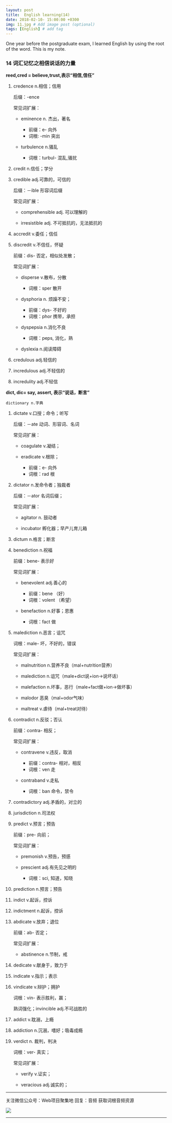 ```yaml
---
layout: post
title:  English learning(14)
date: 2018-02-10- 15:00:00 +0300
img: 11.jpg # Add image post (optional)
tags: [English] # add tag
---
```


One year before the postgraduate exam, I learned English by using the root of the word. This is my note.

###	14 词汇记忆之相信说话的力量

**reed,cred = believe,trust,表示“相信,信任”**

1. credence n.相信；信用

	后缀：-ence

	常见词扩展：

	- eminence n. 杰出，著名

		- 前缀：e- 向外
		- 词根: -min 突出

	- turbulence n.骚乱

		- 词根：turbul- 混乱,骚扰

2. credit n.信任；学分

3. credible adj.可靠的，可信的

	后缀：－ible 形容词后缀

	常见词扩展：

	- comprehensible adj. 可以理解的

	- irresistible adj. 不可抵抗的，无法抵抗的

4. accredit v.委任；信任

5. discredit v.不信任，怀疑

	前缀：dis- 否定，相似处发散；

	常见词扩展：

	- disperse v.散布，分散

		- 词根：sper  散开

	- dysphoria n. 烦躁不安；

		- 前缀：dys- 不好的
		- 词根：phor 携带，承担

	- dyspepsia n.消化不良

		-  词根：peps, 消化，熟

	- dyslexia n.阅读障碍

6. credulous adj.轻信的

7. incredulous adj.不轻信的

8. incredulity adj.不轻信

**dict, dic= say, assert, 表示“说话，断言”**

	dictionary n.字典

1. dictate v.口授；命令；听写

	后缀：－ate 动词、形容词、名词

	常见词扩展：

	- coagulate v.凝结；

	- eradicate v.根除；

		- 前缀：e- 向外
		- 词根：rad 根

2. dictator n.发命令者；独裁者

	后缀：－ator 名词后缀；

	常见词扩展：

	- agitator n. 鼓动者

	- incubator 孵化器；早产儿育儿箱

3. dictum n.格言；断言

4. benediction n.祝福

	前缀：bene- 表示好

	常见词扩展：

	- benevolent adj.善心的

		- 前缀：bene （好）
		- 词根：volent （希望）

	- benefaction n.好事；恩惠

		- 词根：fact 做

5. malediction n.恶言；诅咒

	词根：male- 坏，不好的，错误

	常见词扩展：

	- malnutrition n.营养不良（mal+nutrition营养）

	- malediction n.诅咒（male+dict说+ion→说坏话）

	- malefaction n.坏事，恶行（male+fact做+ion→做坏事）

	- malodor 恶臭（mal+odor气味）

	- maltreat v.虐待（mal+treat对待）

6. contradict n.反驳；否认

	前缀：contra- 相反；

	常见词扩展：

	- contravene v.违反，取消

		- 前缀：contra- 相对，相反
		- 词根：ven  走

	- contraband v.走私

		- 词根：ban 命令，禁令

7. contradictory adj.矛盾的，对立的

8. jurisdiction n.司法权

9. predict v.预言；预告

	前缀：pre- 向前；

	常见词扩展：

	- premonish v.预告，预感

	- prescient adj.有先见之明的

		- 词根：sci, 知道，知晓

10. prediction n.预言；预告

11. indict v.起诉，控诉

12. indictment n.起诉，控诉

13. abdicate v.放弃；退位

	前缀：ab- 否定；

	常见词扩展：

    - abstinence n.节制，戒

14. dedicate v.献身于，致力于

15. indicate v.指示；表示

16. vindicate v.辩护；拥护

	词根：vin- 表示胜利，赢；

	熟词强化；invincible adj.不可战胜的

17. addict v.耽溺，上瘾

18. addiction n.沉溺，嗜好；吸毒成瘾

19. verdict n. 裁判，判决

	词根：ver- 真实；

	常见词扩展：

	- verify v.证实；

	- veracious adj.诚实的；

_ _ _

关注微信公众号：Web项目聚集地 回复：音频 获取词根音频资源

![]({{site.baseurl}}/assets/img/g.png)
_ _ _





